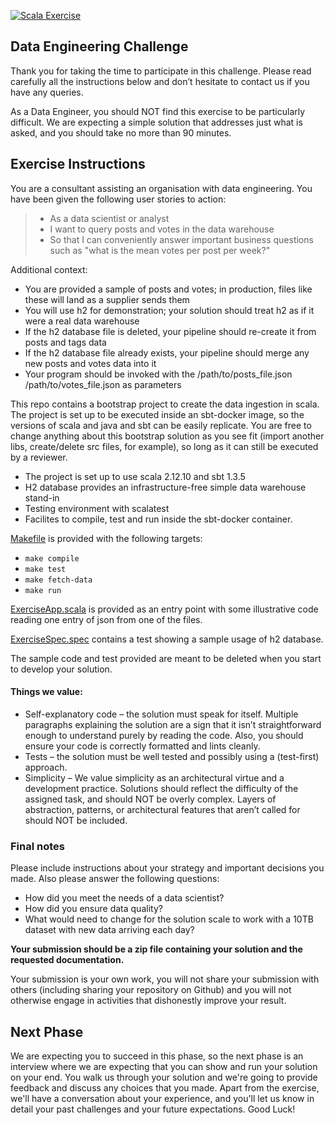 [![Scala Exercise](https://github.com/EqualExperts/data-engineering-exercise-scala/actions/workflows/scala-exercise.yml/badge.svg)](https://github.com/EqualExperts/data-engineering-exercise-scala/actions/workflows/scala-exercise.yml)
## Data Engineering Challenge
Thank you for taking the time to participate in this challenge. Please read carefully all the instructions below and don’t hesitate to contact us if you have any queries.

As a Data Engineer, you should NOT find this exercise to be particularly difficult. 
We are expecting a simple solution that addresses just what is asked, and you should take no more than 90 minutes.

## Exercise Instructions 

You are a consultant assisting an organisation with data engineering.
You have been given the following user stories to action:

> - As a data scientist or analyst
> - I want to query posts and votes in the data warehouse
> - So that I can conveniently answer important business questions such as "what is the mean votes per post per week?"

Additional context:

- You are provided a sample of posts and votes; in production, files like these will land as a supplier sends them
- You will use h2 for demonstration; your solution should treat h2 as if it were a real data warehouse
- If the h2 database file is deleted, your pipeline should re-create it from posts and tags data
- If the h2 database file already exists, your pipeline should merge any new posts and votes data into it
- Your program should be invoked with the /path/to/posts_file.json /path/to/votes_file.json as parameters

This repo contains a bootstrap project to create the data ingestion in scala.
The project is set up to be executed inside an sbt-docker image, so the versions of scala and java and sbt can be easily replicate. You are free to change anything about this bootstrap solution as you see fit (import another libs, create/delete src files, for example), so long as it can still be executed by a reviewer.

- The project is set up to use scala 2.12.10 and sbt 1.3.5
- H2 database provides an infrastructure-free simple data warehouse stand-in
- Testing environment with scalatest
- Facilites to compile, test and run inside the sbt-docker container.

[Makefile](Makefile) is provided with the following targets:
  - `make compile`
  - `make test`
  - `make fetch-data`
  - `make run`

[ExerciseApp.scala](src/main/scala/com/exercise/ExerciseApp.scala) is provided as an entry point with some illustrative code reading one entry of json from one of the files.

[ExerciseSpec.spec](src/test/scala/com/exercise/ExerciseSpec.scala) contains a test showing a sample usage of h2 database.

The sample code and test provided are meant to be deleted when you start to develop your solution.

#### Things we value:
- Self-explanatory code – the solution must speak for itself. Multiple paragraphs explaining the solution are a sign that it isn’t straightforward enough to understand purely by reading the code. Also, you should ensure your code is correctly formatted and lints cleanly.
- Tests – the solution must be well tested and possibly using a (test­-first) approach.
- Simplicity – We value simplicity as an architectural virtue and a development practice. Solutions should reflect the difficulty of the assigned task, and should NOT be overly complex. Layers of abstraction, patterns, or architectural features that aren’t called for should NOT be included.

### Final notes
Please include instructions about your strategy and important decisions you made. Also please answer the following questions: 
- How did you meet the needs of a data scientist?
- How did you ensure data quality?
- What would need to change for the solution scale to work with a 10TB dataset with new data arriving each day?

**Your submission should be a zip file containing your solution and the requested documentation.**

Your submission is your own work, you will not share your submission with others (including sharing your repository on Github) and you will not otherwise engage in activities that dishonestly improve your result.

## Next Phase
We are expecting you to succeed in this phase, so the next phase is an interview where we are expecting that you can show and run your solution on your end. 
You walk us through your solution and we're going to provide feedback and discuss any choices that you made.
Apart from the exercise, we'll have a conversation about your experience, and you'll let us know in detail your past challenges and your future expectations. Good Luck!

